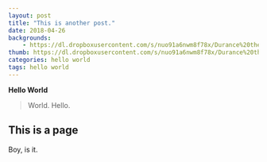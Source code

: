 ```yaml
---
layout: post
title: "This is another post."
date: 2018-04-26
backgrounds:
    - https://dl.dropboxusercontent.com/s/nuo91a6nwm8f78x/Durance%20the%20Priest.png?dl=0
thumb: https://dl.dropboxusercontent.com/s/nuo91a6nwm8f78x/Durance%20the%20Priest.png?dl=0
categories: hello world
tags: hello world
---
```


**Hello World** 

> World. Hello.

## This is a page
Boy, is it.

